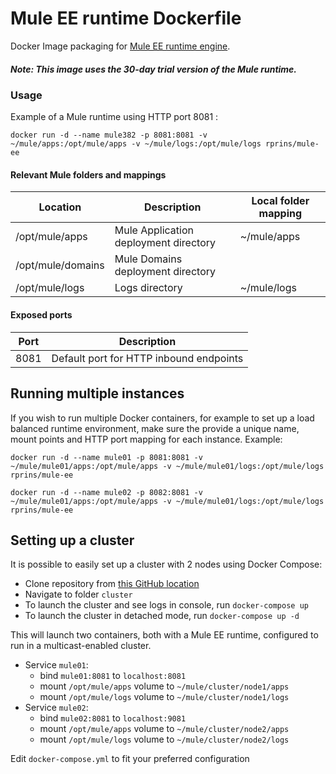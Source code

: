 
# Mule EE runtime Dockerfile

Docker Image packaging for [Mule EE runtime engine](https://www.mulesoft.com/platform/mule).

##### Note: This image uses the 30-day trial version of the Mule runtime.


### Usage
Example of a Mule runtime using HTTP port 8081 :

```
docker run -d --name mule382 -p 8081:8081 -v ~/mule/apps:/opt/mule/apps -v ~/mule/logs:/opt/mule/logs rprins/mule-ee
```

#### Relevant Mule folders and mappings
| Location          | Description                            | Local folder mapping |
|------------------ |----------------------------------------|----------------------|
|/opt/mule/apps     | Mule Application deployment directory  | ~/mule/apps          |
|/opt/mule/domains  | Mule Domains deployment directory      | |
|/opt/mule/logs     | Logs directory                         | ~/mule/logs          |


#### Exposed ports
| Port | Description                                                    |
|----- |----------------------------------------------------------------|
| 8081 | Default port for HTTP inbound endpoints                        |


## Running multiple instances
If you wish to run multiple Docker containers, for example to set up a load balanced runtime environment, make sure the provide a unique name, mount points and HTTP port mapping for each instance.
Example:

`docker run -d --name mule01 -p 8081:8081 -v ~/mule/mule01/apps:/opt/mule/apps -v ~/mule/mule01/logs:/opt/mule/logs rprins/mule-ee`

`docker run -d --name mule02 -p 8082:8081 -v ~/mule/mule01/apps:/opt/mule/apps -v ~/mule/mule01/logs:/opt/mule/logs rprins/mule-ee`


## Setting up a cluster
It is possible to easily set up a cluster with 2 nodes using Docker Compose:
 * Clone repository from [this GitHub location](https://github.com/rajprins/mule-ee-docker)
 * Navigate to folder `cluster`
 * To launch the cluster and see logs in console, run `docker-compose up`
 * To launch the cluster in detached mode, run `docker-compose up -d`


This will launch two containers, both with a Mule EE runtime, configured to run in a multicast-enabled cluster.
 * Service `mule01`:
    * bind `mule01:8081` to `localhost:8081`
    * mount `/opt/mule/apps` volume to `~/mule/cluster/node1/apps`
    * mount `/opt/mule/logs` volume to `~/mule/cluster/node1/logs`
 * Service `mule02`:
    * bind `mule02:8081` to `localhost:9081`
    * mount `/opt/mule/apps` volume to `~/mule/cluster/node2/apps`
    * mount `/opt/mule/logs` volume to `~/mule/cluster/node2/logs`

Edit `docker-compose.yml` to fit your preferred configuration
